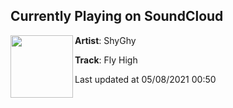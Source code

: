 ## Currently Playing on SoundCloud

[<img align="left" width="100" src="https://i1.sndcdn.com/artworks-a8y7DjNRRqTEdxTt-Azhnlw-t500x500.jpg">](https://soundcloud.com/shyghyofficial/fly-high)

**Artist**: ShyGhy 

**Track**: Fly High

Last updated at 05/08/2021 00:50
